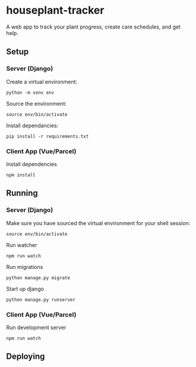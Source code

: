 # houseplant-tracker
A web app to track your plant progress, create care schedules, and get help.

## Setup

### Server (Django)
Create a virtual environment:
```
python -m venv env
```

Source the environment:
```
source env/bin/activate
```

Install dependancies:
```
pip install -r requirements.txt
```

### Client App (Vue/Parcel)
Install dependencies
```
npm install
```


## Running

### Server (Django)
Make sure you have sourced the virtual environment for your shell session:
```
source env/bin/activate
```

Run watcher
```
npm run watch
``` 

Run migrations
```
python manage.py migrate
```

Start up django
```
python manage.py runserver
```

### Client App (Vue/Parcel)

Run development server
```
npm run watch
```


## Deploying
